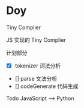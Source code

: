 # Doy
Tiny Complier

JS 实现的 Tiny Complier


计划部分

- [x] tokenizer 词法分析
- [] parse 文法分析
- [] codeGenerate 代码生成

Todo
JavaScript --> Python
